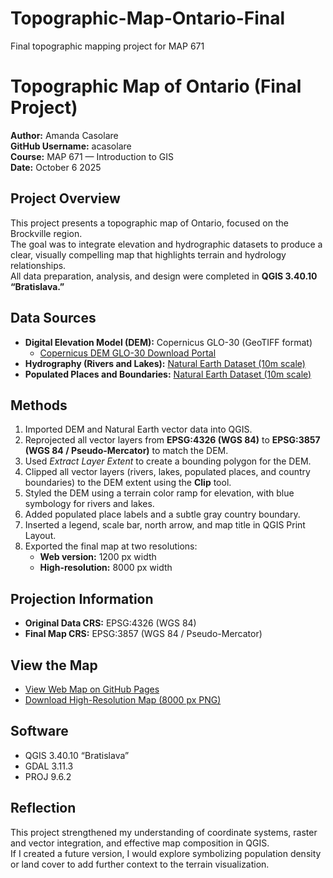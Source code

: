 # Topographic-Map-Ontario-Final
Final topographic mapping project for MAP 671
# Topographic Map of Ontario (Final Project)

**Author:** Amanda Casolare  
**GitHub Username:** acasolare  
**Course:** MAP 671 — Introduction to GIS  
**Date:** October 6 2025  

## Project Overview
This project presents a topographic map of Ontario, focused on the Brockville region.  
The goal was to integrate elevation and hydrographic datasets to produce a clear, visually compelling map that highlights terrain and hydrology relationships.  
All data preparation, analysis, and design were completed in **QGIS 3.40.10 “Bratislava.”**

## Data Sources
- **Digital Elevation Model (DEM):** Copernicus GLO-30 (GeoTIFF format)  
  - [Copernicus DEM GLO-30 Download Portal](https://spacedata.copernicus.eu/collections/copernicus-digital-elevation-model)
- **Hydrography (Rivers and Lakes):** [Natural Earth Dataset (10m scale)](https://www.naturalearthdata.com/)
- **Populated Places and Boundaries:** [Natural Earth Dataset (10m scale)](https://www.naturalearthdata.com/)

## Methods
1. Imported DEM and Natural Earth vector data into QGIS.  
2. Reprojected all vector layers from **EPSG:4326 (WGS 84)** to **EPSG:3857 (WGS 84 / Pseudo-Mercator)** to match the DEM.  
3. Used *Extract Layer Extent* to create a bounding polygon for the DEM.  
4. Clipped all vector layers (rivers, lakes, populated places, and country boundaries) to the DEM extent using the **Clip** tool.  
5. Styled the DEM using a terrain color ramp for elevation, with blue symbology for rivers and lakes.  
6. Added populated place labels and a subtle gray country boundary.  
7. Inserted a legend, scale bar, north arrow, and map title in QGIS Print Layout.  
8. Exported the final map at two resolutions:  
   - **Web version:** 1200 px width  
   - **High-resolution:** 8000 px width  

## Projection Information
- **Original Data CRS:** EPSG:4326 (WGS 84)  
- **Final Map CRS:** EPSG:3857 (WGS 84 / Pseudo-Mercator)  

## View the Map
- [View Web Map on GitHub Pages](https://acasolare.github.io/Topographic-Map-Ontario-Final/)  
- [Download High-Resolution Map (8000 px PNG)](Topographic_map_final_highres.png)

## Software
- QGIS 3.40.10 “Bratislava”  
- GDAL 3.11.3  
- PROJ 9.6.2  

## Reflection
This project strengthened my understanding of coordinate systems, raster and vector integration, and effective map composition in QGIS.  
If I created a future version, I would explore symbolizing population density or land cover to add further context to the terrain visualization.
